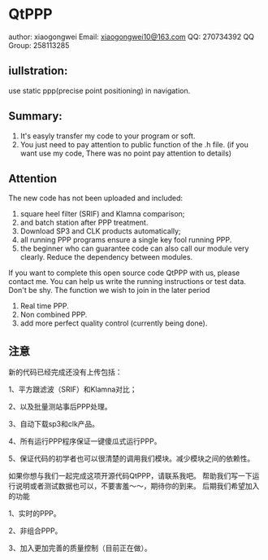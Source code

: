 # QtPPP
author: xiaogongwei
Email: xiaogongwei10@163.com
QQ: 270734392
QQ Group: 258113285

## iullstration:
use static ppp(precise point positioning) in navigation.

## Summary:
1. It's easyly transfer my code to your program or soft.
2. You just need to pay attention to public function of the .h file.
(if you want use my code, There was no point pay attention to details)

## Attention
The new code has not been uploaded and included:
1. square heel filter (SRIF) and Klamna comparison;
2. and batch station after PPP treatment.
3. Download SP3 and CLK products automatically;
4. all running PPP programs ensure a single key fool running PPP.
5. the beginner who can guarantee code can also call our module very clearly. Reduce the dependency between modules.

If you want to complete this open source code QtPPP with us, please contact me.
You can help us write the running instructions or test data. Don't be shy.
The function we wish to join in the later period
1. Real time PPP.
2. Non combined PPP.
3. add more perfect quality control (currently being done).

## 注意
新的代码已经完成还没有上传包括：

1、平方跟滤波（SRIF）和Klamna对比；

2、以及批量测站事后PPP处理。

3、自动下载sp3和clk产品。

4、所有运行PPP程序保证一键傻瓜式运行PPP。

5、保证代码的初学者也可以很清楚的调用我们模块。减少模块之间的依赖性。

 
如果你想与我们一起完成这项开源代码QtPPP，请联系我吧。
帮助我们写一下运行说明或者测试数据也可以，不要害羞～～，期待你的到来。
后期我们希望加入的功能

1、实时的PPP。

2、非组合PPP。

3、加入更加完善的质量控制（目前正在做）。
  
  

